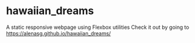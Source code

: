# hawaiian_dreams
A static responsive webpage using Flexbox utilities
Check it out by going to 
https://alenasg.github.io/hawaiian_dreams/
